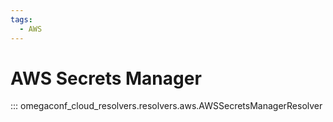 ```yaml
---
tags:
  - AWS
---
```


# AWS Secrets Manager 

::: omegaconf_cloud_resolvers.resolvers.aws.AWSSecretsManagerResolver